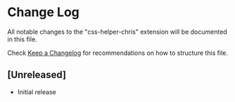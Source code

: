 # Change Log

All notable changes to the "css-helper-chris" extension will be documented in this file.

Check [Keep a Changelog](http://keepachangelog.com/) for recommendations on how to structure this file.

## [Unreleased]

- Initial release
